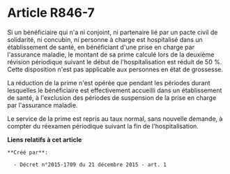 # Article R846-7

Si un bénéficiaire qui n'a ni conjoint, ni partenaire lié par un pacte civil de solidarité, ni concubin, ni personne à charge
est hospitalisé dans un établissement de santé, en bénéficiant d'une prise en charge par l'assurance maladie, le montant de
sa prime calculé lors de la deuxième révision périodique suivant le début de l'hospitalisation est réduit de 50 %. Cette
disposition n'est pas applicable aux personnes en état de grossesse. 

La réduction de la prime n'est opérée que pendant les périodes durant lesquelles le bénéficiaire est effectivement accueilli
dans un établissement de santé, à l'exclusion des périodes de suspension de la prise en charge par l'assurance maladie. 

Le service de la prime est repris au taux normal, sans nouvelle demande, à compter du réexamen périodique suivant la fin de
l'hospitalisation.

**Liens relatifs à cet article**

	**Créé par**:

	  - Décret n°2015-1709 du 21 décembre 2015 - art. 1
